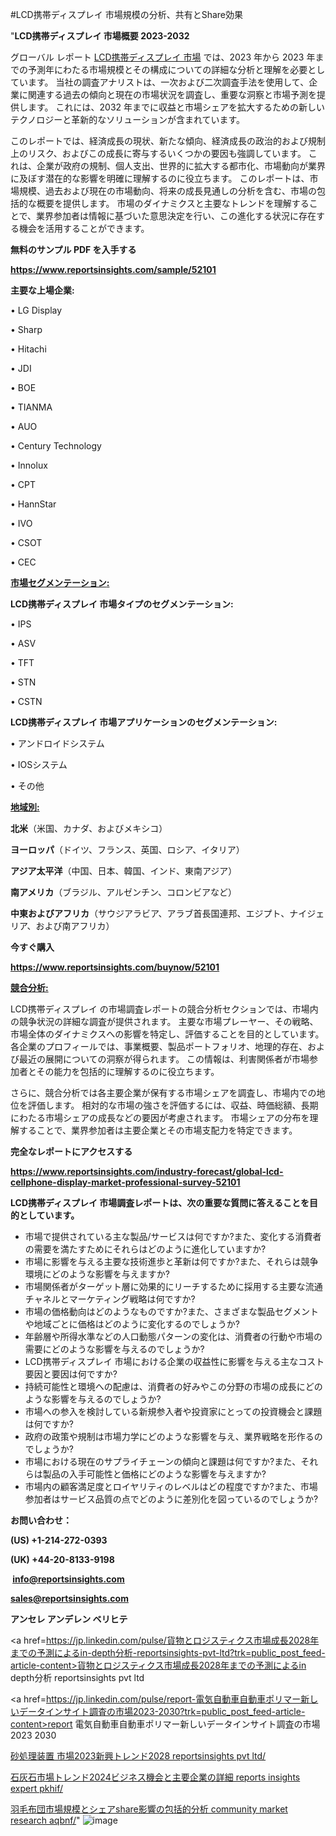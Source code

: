 #LCD携帯ディスプレイ 市場規模の分析、共有とShare効果

"<strong>LCD携帯ディスプレイ 市場概要 2023-2032</strong>

グローバル レポート <a href=https://www.reportsinsights.com/sample/52101>LCD携帯ディスプレイ 市場</a> では、2023 年から 2023 年までの予測年にわたる市場規模とその構成についての詳細な分析と理解を必要としています。 当社の調査アナリストは、一次および二次調査手法を使用して、企業に関連する過去の傾向と現在の市場状況を調査し、重要な洞察と市場予測を提供します。 これには、2032 年までに収益と市場シェアを拡大​​するための新しいテクノロジーと革新的なソリューションが含まれています。

このレポートでは、経済成長の現状、新たな傾向、経済成長の政治的および規制上のリスク、およびこの成長に寄与するいくつかの要因も強調しています。 これは、企業が政府の規制、個人支出、世界的に拡大する都市化、市場動向が業界に及ぼす潜在的な影響を明確に理解するのに役立ちます。 このレポートは、市場規模、過去および現在の市場動向、将来の成長見通しの分析を含む、市場の包括的な概要を提供します。 市場のダイナミクスと主要なトレンドを理解することで、業界参加者は情報に基づいた意思決定を行い、この進化する状況に存在する機会を活用することができます。

<strong><b>無料のサンプル PDF を入手する</b></strong>

<a href=https://www.reportsinsights.com/sample/52101><strong><u>https://www.reportsinsights.com/sample/52101</u></strong></a>

<strong>主要な上場企業:</strong>

• LG Display

• Sharp

• Hitachi

• JDI

• BOE

• TIANMA

• AUO

• Century Technology

• Innolux

• CPT

• HannStar

• IVO

• CSOT

• CEC

<strong><u>市場セグメンテーション</u></strong><strong><u>:</u></strong>

<strong>LCD携帯ディスプレイ 市場タイプのセグメンテーション:</strong>

• IPS

• ASV

• TFT

• STN

• CSTN

<strong>LCD携帯ディスプレイ 市場アプリケーションのセグメンテーション:</strong>

• アンドロイドシステム

• IOSシステム

• その他

<strong><u>地域別</u></strong><strong><u>:</u></strong>

<strong>北米</strong>（米国、カナダ、およびメキシコ）

<strong>ヨーロッパ</strong>（ドイツ、フランス、英国、ロシア、イタリア）

<strong>アジア太平洋</strong>（中国、日本、韓国、インド、東南アジア）

<strong>南アメリカ</strong>（ブラジル、アルゼンチン、コロンビアなど）

<strong>中東およびアフリカ</strong>（サウジアラビア、アラブ首長国連邦、エジプト、ナイジェリア、および南アフリカ）

<strong>今すぐ購入</strong>

<a href=https://www.reportsinsights.com/buynow/52101><strong><u>https://www.reportsinsights.com/buynow/52101</u></strong></a>

<strong><u>競合分析:</u></strong>

LCD携帯ディスプレイ の市場調査レポートの競合分析セクションでは、市場内の競争状況の詳細な調査が提供されます。 主要な市場プレーヤー、その戦略、市場全体のダイナミクスへの影響を特定し、評価することを目的としています。 各企業のプロフィールでは、事業概要、製品ポートフォリオ、地理的存在、および最近の展開についての洞察が得られます。 この情報は、利害関係者が市場参加者とその能力を包括的に理解するのに役立ちます。

さらに、競合分析では各主要企業が保有する市場シェアを調査し、市場内での地位を評価します。 相対的な市場の強さを評価するには、収益、時価総額、長期にわたる市場シェアの成長などの要因が考慮されます。 市場シェアの分布を理解することで、業界参加者は主要企業とその市場支配力を特定できます。

<strong>完全なレポートにアクセスする</strong>

<a href=https://www.reportsinsights.com/industry-forecast/global-lcd-cellphone-display-market-professional-survey-52101><strong><u><b>https://www.reportsinsights.com/industry-forecast/global-lcd-cellphone-display-market-professional-survey-52101</b></u></strong></a>

<strong><b>LCD携帯ディスプレイ 市場調査レポートは、次の重要な質問に答えることを目的としています。</b></strong>
<ul>
  <li>市場で提供されている主な製品/サービスは何ですか?また、変化する消費者の需要を満たすためにそれらはどのように進化していますか?</li>
  <li>市場に影響を与える主要な技術進歩と革新は何ですか?また、それらは競争環境にどのような影響を与えますか?</li>
  <li>市場関係者がターゲット層に効果的にリーチするために採用する主要な流通チャネルとマーケティング戦略は何ですか?</li>
  <li>市場の価格動向はどのようなものですか?また、さまざまな製品セグメントや地域ごとに価格はどのように変化するのでしょうか?</li>
  <li>年齢層や所得水準などの人口動態パターンの変化は、消費者の行動や市場の需要にどのような影響を与えるのでしょうか?</li>
  <li>LCD携帯ディスプレイ 市場における企業の収益性に影響を与える主なコスト要因と要因は何ですか?</li>
  <li>持続可能性と環境への配慮は、消費者の好みやこの分野の市場の成長にどのような影響を与えるのでしょうか?</li>
  <li>市場への参入を検討している新規参入者や投資家にとっての投資機会と課題は何ですか?</li>
  <li>政府の政策や規制は市場力学にどのような影響を与え、業界戦略を形作るのでしょうか?</li>
  <li>市場における現在のサプライチェーンの傾向と課題は何ですか?また、それらは製品の入手可能性と価格にどのような影響を与えますか?</li>
  <li>市場内の顧客満足度とロイヤリティのレベルはどの程度ですか?また、市場参加者はサービス品質の点でどのように差別化を図っているのでしょうか?</li>
</ul>
<strong>お問い合わせ：</strong>

<strong>(US) +1-214-272-0393</strong>

<strong>(UK) +44-20-8133-9198</strong>

<strong> </strong><a href=info@reportsinsights.com><strong><u>info@reportsinsights.com</u></strong></a>

<a href=sales@reportsinsights.com><strong><u>sales@reportsinsights.com</u></strong></a>

<strong>アンセレ アンデレン ベリヒテ</strong>

<a href=https://jp.linkedin.com/pulse/貨物とロジスティクス市場成長2028年までの予測によるin-depth分析-reportsinsights-pvt-ltd?trk=public_post_feed-article-content>貨物とロジスティクス市場成長2028年までの予測によるin depth分析 reportsinsights pvt ltd</a>

<a href=https://jp.linkedin.com/pulse/report-電気自動車自動車ポリマー新しいデータインサイト調査の市場2023-2030?trk=public_post_feed-article-content>report 電気自動車自動車ポリマー新しいデータインサイト調査の市場2023 2030</a>

<a href=https://www.linkedin.com/pulse/砂処理装置-市場2023新興トレンド2028-reportsinsights-pvt-ltd/>砂処理装置 市場2023新興トレンド2028 reportsinsights pvt ltd/</a>

<a href=https://www.linkedin.com/pulse/石灰石市場トレンド2024ビジネス機会と主要企業の詳細-reports-insights-expert-pkhif/>石灰石市場トレンド2024ビジネス機会と主要企業の詳細 reports insights expert pkhif/</a>

<a href=https://www.linkedin.com/pulse/羽毛布団市場規模とシェアshare影響の包括的分析-community-market-research-aqbnf/>羽毛布団市場規模とシェアshare影響の包括的分析 community market research aqbnf/</a>"
![image](https://github.com/aanak123/RIMarketer1/assets/158471119/26092afd-6778-4d6a-b338-08922e8cb209)
